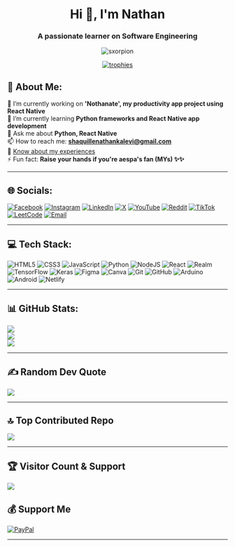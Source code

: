 <h1 align="center">Hi 👋, I'm Nathan</h1>
<h3 align="center">A passionate learner on Software Engineering</h3>

<p align="center">
  <img src="https://komarev.com/ghpvc/?username=sxorpion&label=Profile%20views&color=0e75b6&style=flat" alt="sxorpion" />
</p>

<p align="center">
  <a href="https://github.com/ryo-ma/github-profile-trophy">
    <img src="https://github-profile-trophy.vercel.app/?username=ShaquilleNathan&theme=radical&no-frame=false&no-bg=true&margin-w=4" alt="trophies" />
  </a>
</p>

## 💫 About Me:
🔭 I’m currently working on **'Nothanate', my productivity app project using React Native**  
🌱 I’m currently learning **Python frameworks and React Native app development**  
💬 Ask me about **Python, React Native**  
📫 How to reach me: **shaquillenathankalevi@gmail.com**  
📄 [Know about my experiences](https://www.linkedin.com/in/shaquille-nathan-kalevi-b4ab80342?utm_source=share&utm_campaign=share_via&utm_content=profile&utm_medium=android_app)  
⚡ Fun fact: **Raise your hands if you're aespa's fan (MYs) ✨✨**

---

## 🌐 Socials:

[![Facebook](https://img.shields.io/badge/Facebook-%231877F2.svg?logo=Facebook&logoColor=white)](https://www.facebook.com/share/198tiK4KGa/)
[![Instagram](https://img.shields.io/badge/Instagram-%23E4405F.svg?logo=Instagram&logoColor=white)](https://instagram.com/shaq.nat_kalevi)
[![LinkedIn](https://img.shields.io/badge/LinkedIn-%230077B5.svg?logo=linkedin&logoColor=white)](https://linkedin.com/in/shaquille-nathan-kalevi)
[![X](https://img.shields.io/badge/X-black.svg?logo=X&logoColor=white)](https://x.com/shaquillenathan)
[![YouTube](https://img.shields.io/badge/YouTube-%23FF0000.svg?logo=YouTube&logoColor=white)](https://youtube.com/@shaqnatkalevi)
[![Reddit](https://img.shields.io/badge/Reddit-%23FF4500.svg?logo=Reddit&logoColor=white)](https://reddit.com/user/sxorpion10)
[![TikTok](https://img.shields.io/badge/TikTok-%23000000.svg?logo=TikTok&logoColor=white)](https://tiktok.com/@shaqnklv)
[![LeetCode](https://img.shields.io/badge/LeetCode-FFA116?style=flat&logo=leetcode&logoColor=white)](https://leetcode.com/u/uWk5yFxo5v/)
[![Email](https://img.shields.io/badge/Email-D14836?logo=gmail&logoColor=white)](mailto:shaquillenathankalevi@gmail.com)

---

## 💻 Tech Stack:

![HTML5](https://img.shields.io/badge/html5-%23E34F26.svg?style=for-the-badge&logo=html5&logoColor=white)
![CSS3](https://img.shields.io/badge/css3-%231572B6.svg?style=for-the-badge&logo=css3&logoColor=white)
![JavaScript](https://img.shields.io/badge/javascript-%23323330.svg?style=for-the-badge&logo=javascript&logoColor=%23F7DF1E)
![Python](https://img.shields.io/badge/python-3670A0?style=for-the-badge&logo=python&logoColor=ffdd54)
![NodeJS](https://img.shields.io/badge/node.js-6DA55F?style=for-the-badge&logo=node.js&logoColor=white)
![React](https://img.shields.io/badge/react-%2320232a.svg?style=for-the-badge&logo=react&logoColor=%2361DAFB)
![Realm](https://img.shields.io/badge/Realm-39477F?style=for-the-badge&logo=realm&logoColor=white)
![TensorFlow](https://img.shields.io/badge/TensorFlow-%23FF6F00.svg?style=for-the-badge&logo=TensorFlow&logoColor=white)
![Keras](https://img.shields.io/badge/Keras-%23D00000.svg?style=for-the-badge&logo=Keras&logoColor=white)
![Figma](https://img.shields.io/badge/figma-%23F24E1E.svg?style=for-the-badge&logo=figma&logoColor=white)
![Canva](https://img.shields.io/badge/Canva-%2300C4CC.svg?style=for-the-badge&logo=Canva&logoColor=white)
![Git](https://img.shields.io/badge/git-%23F05033.svg?style=for-the-badge&logo=git&logoColor=white)
![GitHub](https://img.shields.io/badge/github-%23121011.svg?style=for-the-badge&logo=github&logoColor=white)
![Arduino](https://img.shields.io/badge/-Arduino-00979D?style=for-the-badge&logo=Arduino&logoColor=white)
![Android](https://img.shields.io/badge/android-%3DDC143C.svg?style=for-the-badge&logo=android&logoColor=white)
![Netlify](https://img.shields.io/badge/netlify-%23000000.svg?style=for-the-badge&logo=netlify&logoColor=#00C7B7)

---

## 📊 GitHub Stats:

![](https://github-readme-stats.vercel.app/api?username=ShaquilleNathan&theme=dark&hide_border=false&include_all_commits=false&count_private=false)  
![](https://nirzak-streak-stats.vercel.app/?user=ShaquilleNathan&theme=dark&hide_border=false)  
![](https://github-readme-stats.vercel.app/api/top-langs/?username=ShaquilleNathan&theme=dark&hide_border=false&include_all_commits=false&count_private=false&layout=compact)

---

## ✍️ Random Dev Quote

![](https://quotes-github-readme.vercel.app/api?type=horizontal&theme=radical)

---

## 🔝 Top Contributed Repo

![](https://github-contributor-stats.vercel.app/api?username=ShaquilleNathan&limit=5&theme=dark&combine_all_yearly_contributions=true)

---

## 🏆 Visitor Count & Support

[![](https://visitcount.itsvg.in/api?id=ShaquilleNathan&icon=0&color=0)](https://visitcount.itsvg.in)

## 💰 Support Me

[![PayPal](https://img.shields.io/badge/PayPal-00457C?style=for-the-badge&logo=paypal&logoColor=white)](https://paypal.me/shaquillenathan?country.x=ID&locale.x=en_US)

---

<!-- Proudly created by combining GitHub Profile README Generator & manual edits -->
